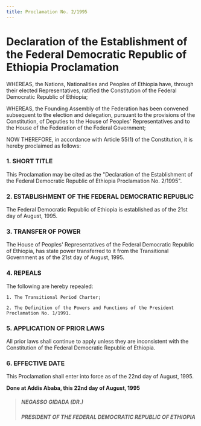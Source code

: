 ```yaml
---
title: Proclamation No. 2/1995
---
```


# Declaration of the Establishment of the Federal Democratic Republic of Ethiopia Proclamation

WHEREAS, the Nations, Nationalities and Peoples of Ethiopia have, through their elected Representatives, ratified the Constitution of the Federal Democratic Republic of Ethiopia; 

WHEREAS, the Founding Assembly of the Federation has been convened subsequent to the election and delegation, pursuant to the provisions of the Constitution, of Deputies to the House of Peoples' Representatives and to the House of the Federation of the Federal Government; 

NOW THEREFORE, in accordance with Article 55(1) of the Constitution, it is hereby proclaimed as follows:

### 1. SHORT TITLE

This Proclamation may be cited as the "Declaration of the Establishment of the Federal Democratic Republic of Ethiopia Proclamation No. 2/1995".

### 2. ESTABLISHMENT OF THE FEDERAL DEMOCRATIC REPUBLIC

The Federal Democratic Republic of Ethiopia is established as of the 21st day of August, 1995.

### 3. TRANSFER OF POWER

The House of Peoples' Representatives of the Federal Democratic Republic of Ethiopia, has state power transferred to it from the Transitional Government as of the 21st day of August, 1995.

### 4. REPEALS

The following are hereby repealed:

    1. The Transitional Period Charter;

    2. The Definition of the Powers and Functions of the President Proclamation No. 1/1991.

### 5. APPLICATION OF PRIOR LAWS

All prior laws shall continue to apply unless they are inconsistent with the Constitution of the Federal Democratic Republic of Ethiopia.

### 6. EFFECTIVE DATE

This Proclamation shall enter into force as of the 22nd day of August, 1995.

**Done at Addis Ababa, this 22nd day of August, 1995**

> ##### NEGASSO GIDADA (DR.)
>
> ##### PRESIDENT OF THE FEDERAL DEMOCRATIC REPUBLIC OF ETHIOΡΙΑ